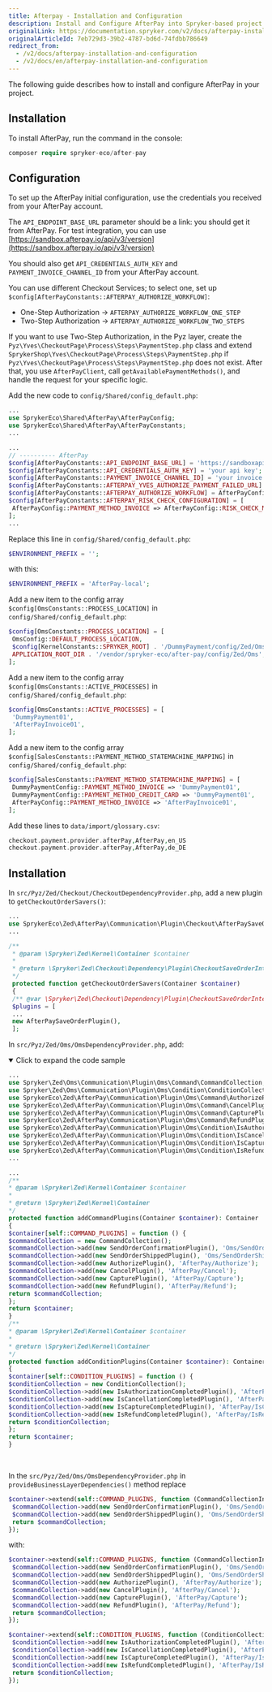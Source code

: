 ```yaml
---
title: Afterpay - Installation and Configuration
description: Install and Configure AfterPay into Spryker-based project by following the instructions from this article.
originalLink: https://documentation.spryker.com/v2/docs/afterpay-installation-and-configuration
originalArticleId: 7eb729d3-39b2-4787-bd6d-74fdbb786649
redirect_from:
  - /v2/docs/afterpay-installation-and-configuration
  - /v2/docs/en/afterpay-installation-and-configuration
---
```


The following guide describes how to install and configure AfterPay in your project.

## Installation

To install AfterPay, run the command in the console:
```php
composer require spryker-eco/after-pay
```

## Configuration

To set up the AfterPay initial configuration, use the credentials you received from your AfterPay account.

The `API_ENDPOINT_BASE_URL` parameter should be a link: you should get it from AfterPay. For test integration, you can use [https://sandbox.afterpay.io/api/v3/version](https://sandbox.afterpay.io/api/v3/version)

You should also get `API_CREDENTIALS_AUTH_KEY` and `PAYMENT_INVOICE_CHANNEL_ID` from your AfterPay account.

You can use different Checkout Services; to select one, set up `$config[AfterPayConstants::AFTERPAY_AUTHORIZE_WORKFLOW]`:

* One-Step Authorization → `AFTERPAY_AUTHORIZE_WORKFLOW_ONE_STEP`
* Two-Step Authorization → `AFTERPAY_AUTHORIZE_WORKFLOW_TWO_STEPS`

If you want to use Two-Step Authorization, in the Pyz layer, create the `Pyz\Yves\CheckoutPage\Process\Steps\PaymentStep.php` class and extend `SprykerShop\Yves\CheckoutPage\Process\Steps\PaymentStep.php` if `Pyz\Yves\CheckoutPage\Process\Steps\PaymentStep.php` does not exist. After that, you use `AfterPayClient`, call `getAvailablePaymentMethods()`, and handle the request for your specific logic.

Add the new code to `config/Shared/config_default.php`:
```php
...
use SprykerEco\Shared\AfterPay\AfterPayConfig;
use SprykerEco\Shared\AfterPay\AfterPayConstants;
...

...
// ---------- AfterPay
$config[AfterPayConstants::API_ENDPOINT_BASE_URL] = 'https://sandboxapi.horizonafs.com/eCommerceServicesWebApi/api/v3/';
$config[AfterPayConstants::API_CREDENTIALS_AUTH_KEY] = 'your api key';
$config[AfterPayConstants::PAYMENT_INVOICE_CHANNEL_ID] = 'your invoice channel id';
$config[AfterPayConstants::AFTERPAY_YVES_AUTHORIZE_PAYMENT_FAILED_URL] = 'http://www.de.afterpay.local/en/checkout/payment';
$config[AfterPayConstants::AFTERPAY_AUTHORIZE_WORKFLOW] = AfterPayConfig::AFTERPAY_AUTHORIZE_WORKFLOW_ONE_STEP;
$config[AfterPayConstants::AFTERPAY_RISK_CHECK_CONFIGURATION] = [
 AfterPayConfig::PAYMENT_METHOD_INVOICE => AfterPayConfig::RISK_CHECK_METHOD_INVOICE,
];
...
```

Replace this line in `config/Shared/config_default.php`:
```php
$ENVIRONMENT_PREFIX = '';
```

with this:
```php
$ENVIRONMENT_PREFIX = 'AfterPay-local';
```

Add a new item to the config array `$config[OmsConstants::PROCESS_LOCATION]` in `config/Shared/config_default.php`:

```php
$config[OmsConstants::PROCESS_LOCATION] = [
 OmsConfig::DEFAULT_PROCESS_LOCATION,
 $config[KernelConstants::SPRYKER_ROOT] . '/DummyPayment/config/Zed/Oms',
 APPLICATION_ROOT_DIR . '/vendor/spryker-eco/after-pay/config/Zed/Oms',
];
```

Add a new item to the config array `$config[OmsConstants::ACTIVE_PROCESSES]` in `config/Shared/config_default.php`:

```php
$config[OmsConstants::ACTIVE_PROCESSES] = [
 'DummyPayment01',
 'AfterPayInvoice01',
];
```

Add a new item to the config array `$config[SalesConstants::PAYMENT_METHOD_STATEMACHINE_MAPPING]` in `config/Shared/config_default.php`:

```php
$config[SalesConstants::PAYMENT_METHOD_STATEMACHINE_MAPPING] = [
 DummyPaymentConfig::PAYMENT_METHOD_INVOICE => 'DummyPayment01',
 DummyPaymentConfig::PAYMENT_METHOD_CREDIT_CARD => 'DummyPayment01',
 AfterPayConfig::PAYMENT_METHOD_INVOICE => 'AfterPayInvoice01',
];
```

Add these lines to `data/import/glossary.csv`:

```php
checkout.payment.provider.afterPay,AfterPay,en_US
checkout.payment.provider.afterPay,AfterPay,de_DE
```

## Installation

In `src/Pyz/Zed/Checkout/CheckoutDependencyProvider.php`, add a new plugin to `getCheckoutOrderSavers()`:

```php
...
use SprykerEco\Zed\AfterPay\Communication\Plugin\Checkout\AfterPaySaveOrderPlugin;
...

/**
 * @param \Spryker\Zed\Kernel\Container $container
 *
 * @return \Spryker\Zed\Checkout\Dependency\Plugin\CheckoutSaveOrderInterface[]
 */
 protected function getCheckoutOrderSavers(Container $container)
 {
 /** @var \Spryker\Zed\Checkout\Dependency\Plugin\CheckoutSaveOrderInterface[] $plugins */
 $plugins = [
 ...
 new AfterPaySaveOrderPlugin(),
 ];
 ```

In `src/Pyz/Zed/Oms/OmsDependencyProvider.php`, add:
<details open>
 <summary>Click to expand the code sample</summary>

 ```php
 ...
use Spryker\Zed\Oms\Communication\Plugin\Oms\Command\CommandCollection;
use Spryker\Zed\Oms\Communication\Plugin\Oms\Condition\ConditionCollection;
use SprykerEco\Zed\AfterPay\Communication\Plugin\Oms\Command\AuthorizePlugin;
use SprykerEco\Zed\AfterPay\Communication\Plugin\Oms\Command\CancelPlugin;
use SprykerEco\Zed\AfterPay\Communication\Plugin\Oms\Command\CapturePlugin;
use SprykerEco\Zed\AfterPay\Communication\Plugin\Oms\Command\RefundPlugin;
use SprykerEco\Zed\AfterPay\Communication\Plugin\Oms\Condition\IsAuthorizationCompletedPlugin;
use SprykerEco\Zed\AfterPay\Communication\Plugin\Oms\Condition\IsCancellationCompletedPlugin;
use SprykerEco\Zed\AfterPay\Communication\Plugin\Oms\Condition\IsCaptureCompletedPlugin;
use SprykerEco\Zed\AfterPay\Communication\Plugin\Oms\Condition\IsRefundCompletedPlugin;
...

...
 /**
 * @param \Spryker\Zed\Kernel\Container $container
 *
 * @return \Spryker\Zed\Kernel\Container
 */
 protected function addCommandPlugins(Container $container): Container
 {
 $container[self::COMMAND_PLUGINS] = function () {
 $commandCollection = new CommandCollection();
 $commandCollection->add(new SendOrderConfirmationPlugin(), 'Oms/SendOrderConfirmation');
 $commandCollection->add(new SendOrderShippedPlugin(), 'Oms/SendOrderShipped');
 $commandCollection->add(new AuthorizePlugin(), 'AfterPay/Authorize');
 $commandCollection->add(new CancelPlugin(), 'AfterPay/Cancel');
 $commandCollection->add(new CapturePlugin(), 'AfterPay/Capture');
 $commandCollection->add(new RefundPlugin(), 'AfterPay/Refund');
 return $commandCollection;
 };
 return $container;
 }
 /**
 * @param \Spryker\Zed\Kernel\Container $container
 *
 * @return \Spryker\Zed\Kernel\Container
 */
 protected function addConditionPlugins(Container $container): Container
 {
 $container[self::CONDITION_PLUGINS] = function () {
 $conditionCollection = new ConditionCollection();
 $conditionCollection->add(new IsAuthorizationCompletedPlugin(), 'AfterPay/IsAuthorizationCompleted');
 $conditionCollection->add(new IsCancellationCompletedPlugin(), 'AfterPay/IsCancellationCompleted');
 $conditionCollection->add(new IsCaptureCompletedPlugin(), 'AfterPay/IsCaptureCompleted');
 $conditionCollection->add(new IsRefundCompletedPlugin(), 'AfterPay/IsRefundCompleted');
 return $conditionCollection;
 };
 return $container;
 }
 ```
<br>
</details>

In the `src/Pyz/Zed/Oms/OmsDependencyProvider.php` in `provideBusinessLayerDependencies()` method replace

```php
$container->extend(self::COMMAND_PLUGINS, function (CommandCollectionInterface $commandCollection) {
 $commandCollection->add(new SendOrderConfirmationPlugin(), 'Oms/SendOrderConfirmation');
 $commandCollection->add(new SendOrderShippedPlugin(), 'Oms/SendOrderShipped');
 return $commandCollection;
});
```

with:
```php
$container->extend(self::COMMAND_PLUGINS, function (CommandCollectionInterface $commandCollection) {
 $commandCollection->add(new SendOrderConfirmationPlugin(), 'Oms/SendOrderConfirmation');
 $commandCollection->add(new SendOrderShippedPlugin(), 'Oms/SendOrderShipped');
 $commandCollection->add(new AuthorizePlugin(), 'AfterPay/Authorize');
 $commandCollection->add(new CancelPlugin(), 'AfterPay/Cancel');
 $commandCollection->add(new CapturePlugin(), 'AfterPay/Capture');
 $commandCollection->add(new RefundPlugin(), 'AfterPay/Refund');
 return $commandCollection;
});

$container->extend(self::CONDITION_PLUGINS, function (ConditionCollectionInterface $conditionCollection) {
 $conditionCollection->add(new IsAuthorizationCompletedPlugin(), 'AfterPay/IsAuthorizationCompleted');
 $conditionCollection->add(new IsCancellationCompletedPlugin(), 'AfterPay/IsCancellationCompleted');
 $conditionCollection->add(new IsCaptureCompletedPlugin(), 'AfterPay/IsCaptureCompleted');
 $conditionCollection->add(new IsRefundCompletedPlugin(), 'AfterPay/IsRefundCompleted');
 return $conditionCollection;
});
```

